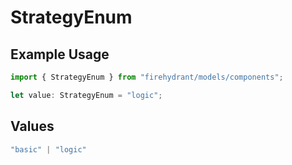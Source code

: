 # StrategyEnum

## Example Usage

```typescript
import { StrategyEnum } from "firehydrant/models/components";

let value: StrategyEnum = "logic";
```

## Values

```typescript
"basic" | "logic"
```
